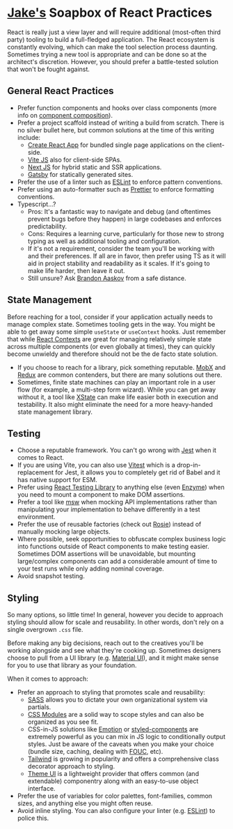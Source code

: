 # [Jake's](https://github.com/jakerainis) Soapbox of React Practices

React is really just a view layer and will require additional (most-often third party) tooling to build a full-fledged application. The React ecosystem is constantly evolving, which can make the tool selection process daunting. Sometimes trying a new tool is appropriate and can be done so at the architect's discretion. However, you should prefer a battle-tested solution that won't be fought against.

## General React Practices

- Prefer function components and hooks over class components (more info on [component composition](https://reactjs.org/docs/components-and-props.html#function-and-class-components)).
- Prefer a project scaffold instead of writing a build from scratch. There is no silver bullet here, but common solutions at the time of this writing include:
  - [Create React App](https://reactjs.org/docs/create-a-new-react-app.html) for bundled single page applications on the client-side.
  - [Vite JS](https://vitejs.dev/guide/#scaffolding-your-first-vite-project) also for client-side SPAs.
  - [Next JS](https://nextjs.org/) for hybrid static and SSR applications.
  - [Gatsby](https://www.gatsbyjs.com/) for statically generated sites.
- Prefer the use of a linter such as [ESLint](https://eslint.org/) to enforce pattern conventions.
- Prefer using an auto-formatter such as [Prettier](https://prettier.io/) to enforce formatting conventions.
- Typescript...?
  - Pros: It's a fantastic way to navigate and debug (and oftentimes prevent bugs before they happen) in large codebases and enforces predictability.
  - Cons: Requires a learning curve, particularly for those new to strong typing as well as additional tooling and configuration.
  - If it's not a requirement, consider the team you'll be working with and their preferences. If all are in favor, then prefer using TS as it will aid in project stability and readability as it scales. If it's going to make life harder, then leave it out.
  - Still unsure? Ask [Brandon Aaskov](https://github.com/brandonaaskov) from a safe distance.

## State Management

Before reaching for a tool, consider if your application actually needs to manage complex state. Sometimes tooling gets in the way. You might be able to get away some simple `useState` or `useContext` hooks. Just remember that while [React Contexts](https://reactjs.org/docs/context.html) are great for managing relatively simple state across multiple components (or even globally at times), they can quickly become unwieldy and therefore should not be the de facto state solution.

- If you choose to reach for a library, pick something reputable. [MobX](https://mobx.js.org/README.html) and [Redux](https://redux.js.org/) are common contenders, but there are many solutions out there.
- Sometimes, finite state machines can play an important role in a user flow (for example, a multi-step form wizard). While you can get away without it, a tool like [XState](https://xstate.js.org/docs/) can make life easier both in execution and testability. It also might eliminate the need for a more heavy-handed state management library.

## Testing

- Choose a reputable framework. You can't go wrong with [Jest](https://jestjs.io/) when it comes to React.
- If you are using Vite, you can also use [Vitest](https://vitest.dev/) which is a drop-in-replacement for Jest, it allows you to completely get rid of Babel and it has native support for ESM.
- Prefer using [React Testing Library](https://testing-library.com/docs/react-testing-library/intro/) to anything else (even [Enzyme](https://enzymejs.github.io/enzyme/)) when you need to mount a component to make DOM assertions.
- Prefer a tool like [msw](https://mswjs.io/) when mocking API implementations rather than manipulating your implementation to behave differently in a test environment.
- Prefer the use of reusable factories (check out [Rosie](https://www.npmjs.com/package/rosie)) instead of manually mocking large objects.
- Where possible, seek opportunities to obfuscate complex business logic into functions outside of React components to make testing easier. Sometimes DOM assertions will be unavoidable, but mounting large/complex components can add a considerable amount of time to your test runs while only adding nominal coverage.
- Avoid snapshot testing.

## Styling

So many options, so little time! In general, however you decide to approach styling should allow for scale and reusability. In other words, don't rely on a single overgrown `.css` file.

Before making any big decisions, reach out to the creatives you'll be working alongside and see what they're cooking up. Sometimes designers choose to pull from a UI library (e.g. [Material UI](http://material-ui.com/)), and it might make sense for you to use that library as your foundation.

When it comes to approach:

- Prefer an approach to styling that promotes scale and reusability:
  - [SASS](https://create-react-app.dev/docs/adding-a-sass-stylesheet/) allows you to dictate your own organizational system via partials.
  - [CSS Modules](https://css-tricks.com/css-modules-part-1-need/) are a solid way to scope styles and can also be organized as you see fit.
  - CSS-in-JS solutions like [Emotion](https://emotion.sh/docs/introduction) or [styled-components](https://styled-components.com/) are extremely powerful as you can mix in JS logic to conditionally output styles. Just be aware of the caveats when you make your choice (bundle size, caching, dealing with [FOUC](https://en.wikipedia.org/wiki/Flash_of_unstyled_content), etc).
  - [Tailwind](https://tailwindcss.com/) is growing in popularity and offers a comprehensive class decorator approach to styling.
  - [Theme UI](https://theme-ui.com/) is a lightweight provider that offers common (and extendable) componentry along with an easy-to-use object interface.
- Prefer the use of variables for color palettes, font-families, common sizes, and anything else you might often reuse.
- Avoid inline styling. You can also configure your linter (e.g. [ESLint](https://eslint.org/)) to police this.
